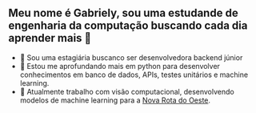 ## Meu nome é Gabriely, sou uma estudande de engenharia da computação buscando cada dia aprender mais 👋

- 🌱 Sou uma estagiária buscanco ser desenvolvedora backend júnior
- 🔭 Estou me aprofundando mais em python para desenvolver conhecimentos em banco de dados, APIs, testes unitários e machine learning.
- 👯 Atualmente trabalho com visão computacional, desenvolvendo modelos de machine learning para a [Nova Rota do Oeste](https://novarotadooeste.com.br).

<!--
**GabrielyB/GabrielyB** is a ✨ _special_ ✨ repository because its `README.md` (this file) appears on your GitHub profile.

Here are some ideas to get you started:

- 🔭 I’m currently working on ...
- 🌱 I’m currently learning ...
- 👯 I’m looking to collaborate on ...
- 🤔 I’m looking for help with ...
- 💬 Ask me about ...
- 📫 How to reach me: ...
- 😄 Pronouns: ...
- ⚡ Fun fact: ...
-->
